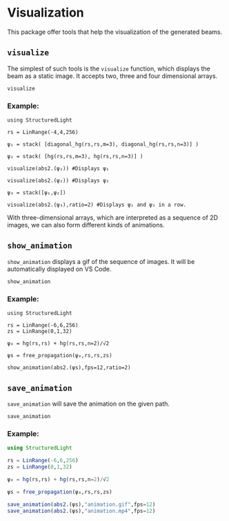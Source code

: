 # Visualization

This package offer tools that help the visualization of the generated beams.

## `visualize` 

The simplest of such tools is the `visualize` function, which displays the beam as a static image. It accepts two, three and four dimensional arrays.

```@docs
visualize
```

### Example:

```@example
using StructuredLight

rs = LinRange(-4,4,256) 

ψ₁ = stack( [diagonal_hg(rs,rs,m=3), diagonal_hg(rs,rs,n=3)] )

ψ₂ = stack( [hg(rs,rs,m=3), hg(rs,rs,n=3)] )

visualize(abs2.(ψ₁)) #Displays ψ₁ 

visualize(abs2.(ψ₂)) #Displays ψ₂

ψ₃ = stack([ψ₁,ψ₂])

visualize(abs2.(ψ₃),ratio=2) #Displays ψ₁ and ψ₂ in a row.
``` 

With three-dimensional arrays, which are interpreted as a sequence of 2D images, we can also form different kinds of animations. 

## `show_animation`

`show_animation` displays a gif of the sequence of images. It will be automatically displayed on VS Code.

```@docs
show_animation
```

### Example:

```@example
using StructuredLight

rs = LinRange(-6,6,256) 
zs = LinRange(0,1,32)

ψ₀ = hg(rs,rs) + hg(rs,rs,n=2)/√2

ψs = free_propagation(ψ₀,rs,rs,zs)

show_animation(abs2.(ψs),fps=12,ratio=2)
```

## `save_animation`

`save_animation` will save the animation on the given path.

```@docs
save_animation
```

### Example:

```julia
using StructuredLight

rs = LinRange(-6,6,256) 
zs = LinRange(0,1,32)

ψ₀ = hg(rs,rs) + hg(rs,rs,n=2)/√2

ψs = free_propagation(ψ₀,rs,rs,zs)

save_animation(abs2.(ψs),"animation.gif",fps=12)
save_animation(abs2.(ψs),"animation.mp4",fps=12)
```